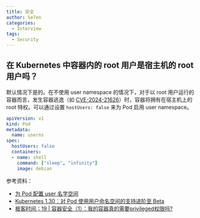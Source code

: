 ```yaml
---
title: 安全
author: Se7en
categories:
  - Interview
tags:
  - Security
---
```


## 在 Kubernetes 中容器内的 root 用户是宿主机的 root 用户吗？

默认情况下是的。在不使用 user namespace 的情况下，对于以 root 用户运行的容器而言，发生容器逃逸（如 [CVE-2024-21626](https://www.youtube.com/watch?v=07y5bl5UDdA&ab_channel=Kinvolk)）时，容器将拥有在宿主机上的 root 特权。可以通过设置 `hostUsers: false` 来为 Pod 启用 user namespace。

```yaml
apiVersion: v1
kind: Pod
metadata:
  name: userns
spec:
  hostUsers: false
  containers:
  - name: shell
    command: ["sleep", "infinity"]
    image: debian
```

参考资料：

- [为 Pod 配置 user 名字空间](https://kubernetes.io/zh-cn/docs/tasks/configure-pod-container/user-namespaces/)
- [Kubernetes 1.30：对 Pod 使用用户命名空间的支持进阶至 Beta](https://kubernetes.io/zh-cn/blog/2024/04/22/userns-beta/)
- [极客时间；19 | 容器安全（1）：我的容器真的需要privileged权限吗?](https://time.geekbang.org/column/article/326253)
